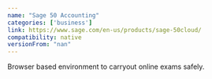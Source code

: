 ```yaml
---
name: "Sage 50 Accounting"
categories: ['business']
link: https://www.sage.com/en-us/products/sage-50cloud/
compatibility: native
versionFrom: "nan"
---
```


Browser based environment to carryout online exams safely.